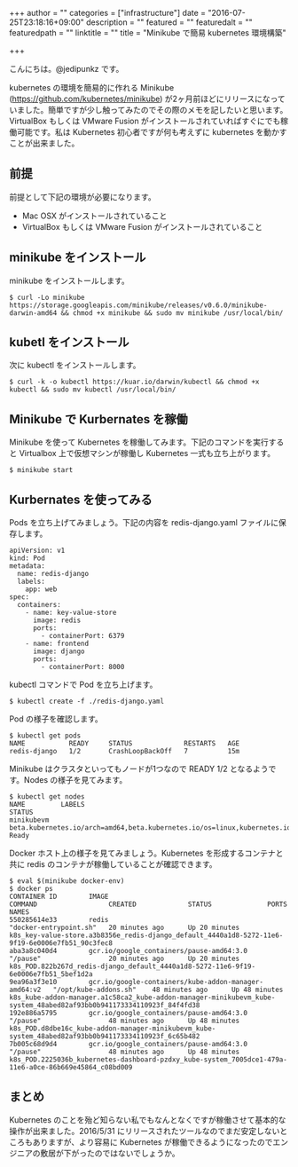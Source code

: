 +++
author = ""
categories = ["infrastructure"]
date = "2016-07-25T23:18:16+09:00"
description = ""
featured = ""
featuredalt = ""
featuredpath = ""
linktitle = ""
title = "Minikube で簡易 kubernetes 環境構築"

+++

こんにちは。@jedipunkz です。

kubernetes の環境を簡易的に作れる Minikube (https://github.com/kubernetes/minikube) が2ヶ月前ほどにリリースになっていました。簡単ですが少し触ってみたのでその際のメモを記したいと思います。VirtualBox もしくは VMware Fusion がインストールされていればすぐにでも稼働可能です。私は Kubernetes 初心者ですが何も考えずに kubernetes を動かすことが出来ました。

前提
----

前提として下記の環境が必要になります。

* Mac OSX がインストールされていること
* VirtualBox もしくは VMware Fusion がインストールされていること

minikube をインストール
----

minikube をインストールします。

```
$ curl -Lo minikube https://storage.googleapis.com/minikube/releases/v0.6.0/minikube-darwin-amd64 && chmod +x minikube && sudo mv minikube /usr/local/bin/
```

kubetl をインストール
----

次に kubectl をインストールします。

```
$ curl -k -o kubectl https://kuar.io/darwin/kubectl && chmod +x kubectl && sudo mv kubectl /usr/local/bin/
```

Minikube で Kurbernates を稼働
----

Minikube を使って Kubernetes を稼働してみます。下記のコマンドを実行すると Virtualbox 上で仮想マシンが稼働し Kubernetes 一式も立ち上がります。

```
$ minikube start
```

Kurbernates を使ってみる
----

Pods を立ち上げてみましょう。下記の内容を redis-django.yaml ファイルに保存します。

```
apiVersion: v1
kind: Pod
metadata:
  name: redis-django
  labels:
    app: web
spec:
  containers:
    - name: key-value-store
      image: redis
      ports:
        - containerPort: 6379
    - name: frontend
      image: django
      ports:
        - containerPort: 8000
```

kubectl コマンドで Pod を立ち上げます。

```
$ kubectl create -f ./redis-django.yaml
```

Pod の様子を確認します。

```
$ kubectl get pods
NAME           READY     STATUS             RESTARTS   AGE
redis-django   1/2       CrashLoopBackOff   7          15m
```

Minikube はクラスタといってもノードが1つなので READY 1/2 となるようです。Nodes の様子を見てみます。

```
$ kubectl get nodes
NAME         LABELS                                                                                        STATUS
minikubevm   beta.kubernetes.io/arch=amd64,beta.kubernetes.io/os=linux,kubernetes.io/hostname=minikubevm   Ready
```

Docker ホスト上の様子を見てみましょう。Kubernetes を形成するコンテナと共に redis のコンテナが稼働していることが確認できます。

```
$ eval $(minikube docker-env)
$ docker ps
CONTAINER ID        IMAGE                                                  COMMAND                  CREATED             STATUS              PORTS               NAMES
550285614e33        redis                                                  "docker-entrypoint.sh"   20 minutes ago      Up 20 minutes                           k8s_key-value-store.a3b8356e_redis-django_default_4440a1d8-5272-11e6-9f19-6e0006e7fb51_90c3fec8
aba3a8c040d4        gcr.io/google_containers/pause-amd64:3.0               "/pause"                 20 minutes ago      Up 20 minutes                           k8s_POD.822b267d_redis-django_default_4440a1d8-5272-11e6-9f19-6e0006e7fb51_5bef1d2a
9ea96a3f3e10        gcr.io/google-containers/kube-addon-manager-amd64:v2   "/opt/kube-addons.sh"    48 minutes ago      Up 48 minutes                           k8s_kube-addon-manager.a1c58ca2_kube-addon-manager-minikubevm_kube-system_48abed82af93bb0b941173334110923f_84f4fd38
192e886a5795        gcr.io/google_containers/pause-amd64:3.0               "/pause"                 48 minutes ago      Up 48 minutes                           k8s_POD.d8dbe16c_kube-addon-manager-minikubevm_kube-system_48abed82af93bb0b941173334110923f_6c65b482
7b005c68d9d4        gcr.io/google_containers/pause-amd64:3.0               "/pause"                 48 minutes ago      Up 48 minutes                           k8s_POD.2225036b_kubernetes-dashboard-pzdxy_kube-system_7005dce1-479a-11e6-a0ce-86b669e45864_c08bd009
```

まとめ
----

Kubernetes のことを殆ど知らない私でもなんとなくですが稼働させて基本的な操作が出来ました。2016/5/31 にリリースされたツールなのでまだ安定しないところもありますが、より容易に Kubernetes が稼働できるようになったのでエンジニアの敷居が下がったのではないでしょうか。
